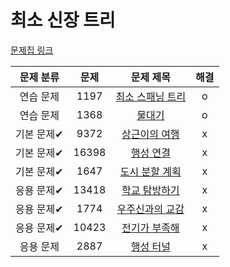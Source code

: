 # 최소 신장 트리

[문제집 링크](https://www.acmicpc.net/workbook/view/9907)

| 문제 분류 | 문제 | 문제 제목 | 해결 |
| :--: | :--: | :--: | :--: |
| 연습 문제 | 1197 | [최소 스패닝 트리](https://www.acmicpc.net/problem/1197) | o |
| 연습 문제 | 1368 | [물대기](https://www.acmicpc.net/problem/1368) | o |
| 기본 문제✔ | 9372 | [상근이의 여행](https://www.acmicpc.net/problem/9372) | x |
| 기본 문제✔ | 16398 | [행성 연결](https://www.acmicpc.net/problem/16398) | x |
| 기본 문제✔ | 1647 | [도시 분할 계획](https://www.acmicpc.net/problem/1647) | x |
| 응용 문제✔ | 13418 | [학교 탐방하기](https://www.acmicpc.net/problem/13418) | x |
| 응용 문제✔ | 1774 | [우주신과의 교감](https://www.acmicpc.net/problem/1774) | x |
| 응용 문제✔ | 10423 | [전기가 부족해](https://www.acmicpc.net/problem/10423) | x |
| 응용 문제 | 2887 | [행성 터널](https://www.acmicpc.net/problem/2887) | x |

